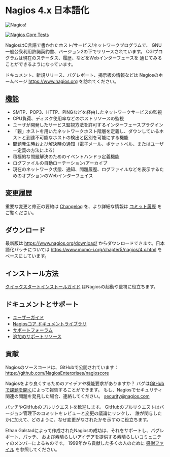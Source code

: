 Nagios 4.x 日本語化
==========

![Nagios!](https://www.nagios.com/wp-content/uploads/2015/05/Nagios-Black-500x124.png)

[![Nagios Core Tests](https://github.com/NagiosEnterprises/nagioscore/actions/workflows/test.yml/badge.svg?branch=master)](https://github.com/NagiosEnterprises/nagioscore/actions/workflows/test.yml?query=branch%3Amaster)

NagiosはC言語で書かれたホスト/サービス/ネットワークプログラムで、
GNU一般公衆利用許諾契約書、バージョン2の下でリリースされています。
CGIプログラムは現在のステータス、履歴、などをWebインターフェースを
通じてみることができるようになっています。

ドキュメント、新規リリース、バグレポート、掲示板の情報などは
Nagiosのホームページ https://www.nagios.org を訪れてください。


[機能](https://www.nagios.org/about/features/)
-----------------------------------------------
* SMTP、POP3、HTTP、PINGなどを経由したネットワークサービスの監視
* CPU負荷、ディスク使用率などのホストリソースの監視
* ユーザが開発したサービス監視方法を許可するインターフェースプラグイン
* 「親」ホストを用いたネットワークホスト階層を定義し、ダウンしているホストと到達不可能なホストの検出と区別を可能にする機能
* 問題発生時および解決時の通知（電子メール、ポケットベル、またはユーザー定義の方法による）
* 積極的な問題解決のためのイベントハンドラ定義機能
* ログファイルの自動ローテーション/アーカイブ
* 現在のネットワーク状態、通知、問題履歴、ログファイルなどを表示するためのオプションのWebインターフェイス


変更履歴
-------
重要な変更と修正の要約は
[Changelog](https://raw.githubusercontent.com/NagiosEnterprises/nagioscore/master/Changelog)
を、より詳細な情報は
[コミット履歴](https://github.com/NagiosEnterprises/nagioscore/commits/master)
をご覧ください。


ダウンロード
--------
最新版は https://www.nagios.org/download/ からダウンロードできます。日本語化パッチについては https://www.momo-i.org/chapter5/nagios/4.x.html をベースにしています。


インストール方法
------------
[クイックスタートインストールガイド](https://assets.nagios.com/downloads/nagioscore/docs/nagioscore/4/en/quickstart.html)
はNagiosの起動や監視に役立ちます。


ドキュメントとサポート
-----------------------
* [ユーザーガイド](https://assets.nagios.com/downloads/nagioscore/docs/nagioscore/4/en/)
* [Nagiosコア ドキュメントライブラリ](https://library.nagios.com/library/products/nagioscore/)
* [サポートフォーラム](https://support.nagios.com/forum/viewforum.php?f=7)
* [追加のサポートリソース](https://www.nagios.org/support/)


貢献
------------
Nagiosのソースコードは、GitHubで公開されています：
https://github.com/NagiosEnterprises/nagioscore

Nagiosをより良くするためのアイデアや機能要求がありますか？
バグは[GitHubで課題を開く](https://github.com/NagiosEnterprises/nagioscore/issues/new)によって報告することができます。
もし、Nagiosでセキュリティ関連の問題を発見した場合、連絡してください。
security@nagios.com

パッチやGitHubのプルリクエストを歓迎します。
GitHubのプルリクエストはバージョン管理下のコミットをレビューと変更の議論にリンクし、
誰が関与したかに加えて、どのように、なぜ変更がなされたかを示すのに役立ちます。

Ethan Galstadによって作成されたNagiosの成功は、それをサポートし、バグレポート、パッチ、
および素晴らしいアイデアを提供する素晴らしいコミュニティのメンバーによるものです。
1999年から貢献した多くの人のために [感謝ファイル](https://raw.githubusercontent.com/NagiosEnterprises/nagioscore/master/THANKS) を参照してください。
